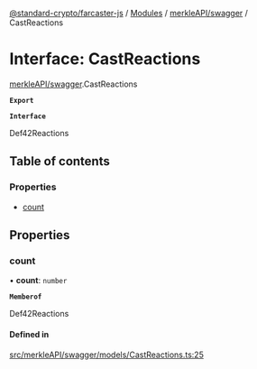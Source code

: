 [@standard-crypto/farcaster-js](../README.md) / [Modules](../modules.md) / [merkleAPI/swagger](../modules/merkleAPI_swagger.md) / CastReactions

# Interface: CastReactions

[merkleAPI/swagger](../modules/merkleAPI_swagger.md).CastReactions

**`Export`**

**`Interface`**

Def42Reactions

## Table of contents

### Properties

- [count](merkleAPI_swagger.CastReactions.md#count)

## Properties

### count

• **count**: `number`

**`Memberof`**

Def42Reactions

#### Defined in

[src/merkleAPI/swagger/models/CastReactions.ts:25](https://github.com/standard-crypto/farcaster-js/blob/main/src/merkleAPI/swagger/models/CastReactions.ts#L25)
